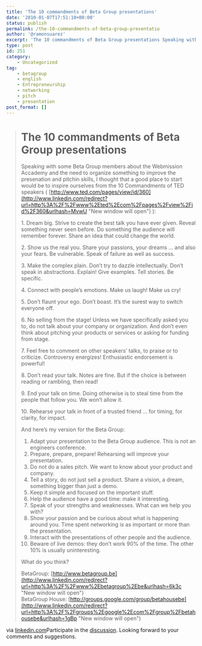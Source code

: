 ```yaml
---
title: 'The 10 commandments of Beta Group presentations'
date: '2010-01-07T17:51:10+00:00'
status: publish
permalink: /the-10-commandments-of-beta-group-presentatio
author: '@ramonsuarez'
excerpt: 'The 10 commandments of Beta Group presentations Speaking with some Beta Group members about the Webmission Accademy and the need to organize something to improve the presenation and pitchin skills, I thought that a good place to start would be to ...'
type: post
id: 251
category:
    - Uncategorized
tag:
    - betagroup
    - english
    - Entrepreneurship
    - networking
    - pitch
    - presentation
post_format: []
---
```

> # The 10 commandments of Beta Group presentations
> 
>  Speaking with some Beta Group members about the Webmission Accademy and the need to organize something to improve the presenation and pitchin skills, I thought that a good place to start would be to inspire ourselves from the 10 Commandments of TED speakers ( [http://www.ted.com/pages/view/id/360](http://www.linkedin.com/redirect?url=http%3A%2F%2Fwww%2Eted%2Ecom%2Fpages%2Fview%2Fid%2F360&urlhash=MvwU "New window will open") ):
> 
> 1\. Dream big. Strive to create the best talk you have ever given. Reveal something never seen before. Do something the audience will remember forever. Share an idea that could change the world.
> 
> 2\. Show us the real you. Share your passions, your dreams … and also your fears. Be vulnerable. Speak of failure as well as success.
> 
> 3\. Make the complex plain. Don’t try to dazzle intellectually. Don’t speak in abstractions. Explain! Give examples. Tell stories. Be specific.
> 
> 4\. Connect with people’s emotions. Make us laugh! Make us cry!
> 
> 5\. Don’t flaunt your ego. Don’t boast. It’s the surest way to switch everyone off.
> 
> 6\. No selling from the stage! Unless we have specifically asked you to, do not talk about your company or organization. And don’t even think about pitching your products or services or asking for funding from stage.
> 
> 7\. Feel free to comment on other speakers’ talks, to praise or to criticize. Controversy energizes! Enthusiastic endorsement is powerful!
> 
> 8\. Don’t read your talk. Notes are fine. But if the choice is between reading or rambling, then read!
> 
> 9\. End your talk on time. Doing otherwise is to steal time from the people that follow you. We won’t allow it.
> 
> 10\. Rehearse your talk in front of a trusted friend … for timing, for clarity, for impact.
> 
> And here’s my version for the Beta Group:
> 
>  1. Adapt your presentation to the Beta Group audience. This is not an engineers conference.   
>  2. Prepare, prepare, prepare! Rehearsing will improve your presentation.  
>  3. Do not do a sales pitch. We want to know about your product and company.  
>  4. Tell a story, do not just sell a product. Share a vision, a dream, something bigger than just a demo.  
>  5. Keep it simple and focused on the important stuff.  
>  6. Help the audience have a good time: make it interesting.  
>  7. Speak of your strengths and weaknesses. What can we help you with?  
>  8. Show your passion and be curious about what is happening around you. Time spent networking is as important or more than the presentation.  
>  9. Interact with the presentations of other people and the audience.  
>  10. Beware of live demos: they don’t work 90% of the time. The other 10% is usually uninteresting.
> 
> What do you think?
> 
> BetaGroup: [http://www.betagroup.be](http://www.linkedin.com/redirect?url=http%3A%2F%2Fwww%2Ebetagroup%2Ebe&urlhash=6k3c "New window will open")   
> BetaGroup House: [http://groups.google.com/group/betahousebe](http://www.linkedin.com/redirect?url=http%3A%2F%2Fgroups%2Egoogle%2Ecom%2Fgroup%2Fbetahousebe&urlhash=1gBp "New window will open")

via [linkedin.com](http://www.linkedin.com/groupAnswers?viewQuestionAndAnswers=&gid=87954&discussionID=11957447&sik=1262886119376&trk=ug_qa_q&goback=%2Eand_87954_11957447_*2_*2%2Eana_87954_1262886119376_3_1)</div>Participate in the [discussion](http://www.linkedin.com/groupAnswers?viewQuestionAndAnswers=&gid=87954&discussionID=11957447&sik=1262886119376&trk=ug_qa_q&goback=%2Eand_87954_11957447_*2_*2%2Eana_87954_1262886119376_3_1). Looking forward to your comments and suggestions.

</div>